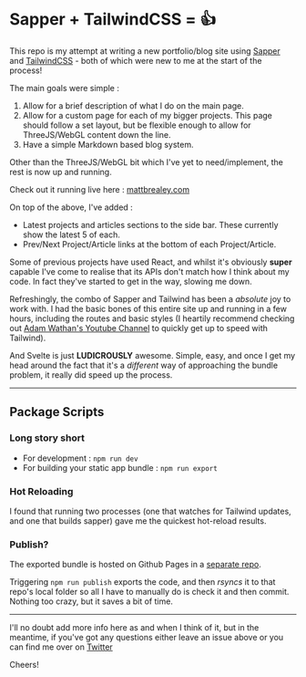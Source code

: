 # Sapper + TailwindCSS = 👍

This repo is my attempt at writing a new portfolio/blog site using [Sapper](https://sapper.svelte.dev/) and [TailwindCSS](https://tailwindcss.com/) - both of which were new to me at the start of the process!

The main goals were simple : 

1. Allow for a brief description of what I do on the main page.
2. Allow for a custom page for each of my bigger projects. This page should follow a set layout, but be flexible enough to allow for ThreeJS/WebGL content down the line.
3. Have a simple Markdown based blog system.

Other than the ThreeJS/WebGL bit which I've yet to need/implement, the rest is now up and running. 

Check out it running live here : [mattbrealey.com](http://mattbrealey.com)

On top of the above, I've added : 

* Latest projects and articles sections to the side bar. These currently show the latest 5 of each.
* Prev/Next Project/Article links at the bottom of each Project/Article.

Some of previous projects have used React, and whilst it's obviously __super__ capable I've come to realise that its APIs don't match how I think about my code. In fact they've started to get in the way, slowing me down.

Refreshingly, the combo of Sapper and Tailwind has been a _absolute_ joy to work with. I had the basic bones of this entire site up and running in a few hours, including the routes and basic styles (I heartily recommend checking out [Adam Wathan's Youtube Channel](https://www.youtube.com/channel/UCy1H38XrN7hi7wHSClfXPqQ) to quickly get up to speed with Tailwind).

And Svelte is just __LUDICROUSLY__ awesome. Simple, easy, and once I get my head around the fact that it's a _different_ way of approaching the bundle problem, it really did speed up the process.

---

## Package Scripts

### Long story short 
* For development : `npm run dev`
* For building your static app bundle : `npm run export`

### Hot Reloading
I found that running two processes (one that watches for Tailwind updates, and one that builds sapper) gave me the quickest hot-reload results.

### Publish?
The exported bundle is hosted on Github Pages in a [separate repo](https://github.com/badgrenola/badgrenola.github.io). 

Triggering `npm run publish` exports the code, and then _rsyncs_ it to that repo's local folder so all I have to manually do is check it and then commit. Nothing too crazy, but it saves a bit of time.

---
I'll no doubt add more info here as and when I think of it, but in the meantime, if you've got any questions either leave an issue above or you can find me over on [Twitter](https://twitter.com/badgrenola)

Cheers!